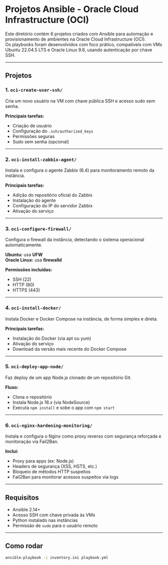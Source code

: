 # Projetos Ansible - Oracle Cloud Infrastructure (OCI)

Este diretório contém 6 projetos criados com Ansible para automação e provisionamento de ambientes na Oracle Cloud Infrastructure (OCI).  
Os playbooks foram desenvolvidos com foco prático, compatíveis com VMs Ubuntu 22.04.5 LTS e Oracle Linux 9.6, usando autenticação por chave SSH.

---

## Projetos

### 1. `oci-create-user-ssh/`
Cria um novo usuário na VM com chave pública SSH e acesso sudo sem senha.

**Principais tarefas:**
- Criação de usuário
- Configuração do `.ssh/authorized_keys`
- Permissões seguras
- Sudo sem senha (opcional)

---

### 2. `oci-install-zabbix-agent/`
Instala e configura o agente Zabbix (6.4) para monitoramento remoto da instância.

**Principais tarefas:**
- Adição do repositório oficial do Zabbix
- Instalação do agente
- Configuração do IP do servidor Zabbix
- Ativação do serviço

---

### 3. `oci-configure-firewall/`
Configura o firewall da instância, detectando o sistema operacional automaticamente.

**Ubuntu:** usa **UFW**  
**Oracle Linux:** usa **firewalld**

**Permissões incluídas:**
- SSH (22)
- HTTP (80)
- HTTPS (443)

---

### 4. `oci-install-docker/`
Instala Docker e Docker Compose na instância, de forma simples e direta.

**Principais tarefas:**
- Instalação do Docker (via apt ou yum)
- Ativação do serviço
- Download da versão mais recente do Docker Compose

---

### 5.  `oci-deploy-app-node/`
Faz deploy de um app Node.js clonado de um repositório Git.

**Fluxo:**
- Clona o repositório
- Instala Node.js 18.x (via NodeSource)
- Executa `npm install` e sobe o app com `npm start`

---

### 6.  `oci-nginx-hardening-monitoring/`
Instala e configura o Nginx como proxy reverso com segurança reforçada e monitoração via Fail2Ban.

**Inclui:**
- Proxy para apps (ex: Node.js)
- Headers de segurança (XSS, HSTS, etc.)
- Bloqueio de métodos HTTP suspeitos
- Fail2Ban para monitorar acessos suspeitos via logs

---

## Requisitos

- Ansible 2.14+  
- Acesso SSH com chave privada às VMs  
- Python instalado nas instâncias  
- Permissão de `sudo` para o usuário remoto

---

## Como rodar

```bash
ansible-playbook -i inventory.ini playbook.yml

